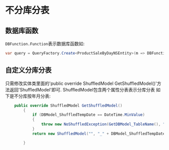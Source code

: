 # 不分库分表

## 数据库函数
`DBFunction.Function`表示数据库函数如:
```csharp
var query = QueryFactory.Create<ProductSaleByDayNSEntity>(m => DBFunction.Function<DateTime>("ISNULL", m.UpdateDate, DateTime.Now) > new DateTime(2019, 6, 26));
```

## 自定义分库分表
只需修改实体类里面的'public override ShuffledModel GetShuffledModel()'方法返回'ShuffledModel'即可.
ShuffledModel包含两个属性分表表示分库分表
如下是不分库按年月分表:
```csharp
	public override ShuffledModel GetShuffledModel()
        {
            if (DBModel_ShuffledTempDate == DateTime.MinValue)
            {
                throw new NoShuffledException(GetDBModel_TableName(), "分库分表时间,ShuffledTempDate");
            }
            return new ShuffledModel("", "_" + DBModel_ShuffledTempDate.Year.ToString().Substring(2) + "_" + DBModel_ShuffledTempDate.Month.ToString("00"));

        }
```